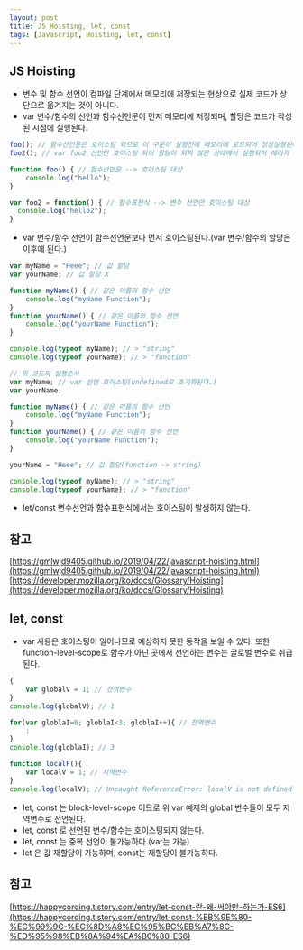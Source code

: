 ```yaml
---
layout: post
title: JS Hoisting, let, const
tags: [Javascript, Hoisting, let, const]
---
```


## JS Hoisting

- 변수 및 함수 선언이 컴파일 단계에서 메모리에 저장되는 현상으로 실제 코드가 상단으로 옮겨지는 것이 아니다.
- var 변수/함수의 선언과 함수선언문이 먼저 메모리에 저장되며, 할당은 코드가 작성된 시점에 실행된다.

```javascript
foo(); // 함수선언문은 호이스팅 되므로 이 구문이 실행전에 메모리에 로드되어 정상실행된다.
foo2(); // var foo2 선언만 호이스팅 되어 할당이 되지 않은 상태에서 실행되어 에러가 발생한다.

function foo() { // 함수선언문 --> 호이스팅 대상
	console.log("hello");
}

var foo2 = function() { // 함수표현식 --> 변수 선언만 호이스팅 대상
  console.log("hello2");
}
```

- var 변수/함수 선언이 함수선언문보다 먼저 호이스팅된다.(var 변수/함수의 할당은 이후에 된다.)

```javascript
var myName = "Heee"; // 값 할당 
var yourName; // 값 할당 X

function myName() { // 같은 이름의 함수 선언
    console.log("myName Function");
}
function yourName() { // 같은 이름의 함수 선언
    console.log("yourName Function");
}

console.log(typeof myName); // > "string"
console.log(typeof yourName); // > "function"
```

```javascript
// 위 코드의 실행순서
var myName; // var 선언 호이스팅(undefined로 초기화된다.)
var yourName;

function myName() { // 같은 이름의 함수 선언
    console.log("myName Function");
}
function yourName() { // 같은 이름의 함수 선언
    console.log("yourName Function");
}

yourName = "Heee"; // 값 할당(function -> string)

console.log(typeof myName); // > "string"
console.log(typeof yourName); // > "function"
```

- let/const 변수선언과 함수표현식에서는 호이스팅이 발생하지 않는다.

## 참고
[https://gmlwjd9405.github.io/2019/04/22/javascript-hoisting.html](https://gmlwjd9405.github.io/2019/04/22/javascript-hoisting.html)
[https://developer.mozilla.org/ko/docs/Glossary/Hoisting](https://developer.mozilla.org/ko/docs/Glossary/Hoisting)

## let, const
- var 사용은 호이스팅이 일어나므로 예상하지 못한 동작을 보일 수 있다. 또한 function-level-scope로 함수가 아닌 곳에서 선언하는 변수는 글로벌 변수로 취급된다.

```javascript
{
    var globalV = 1; // 전역변수
}
console.log(globalV); // 1

for(var globlaI=0; globlaI<3; globlaI++){ // 전역변수
    ;
}
console.log(globlaI); // 3

function localF(){
    var localV = 1; // 지역변수
}
console.log(localV); // Uncaught ReferenceError: localV is not defined
```

- let, const 는 block-level-scope 이므로 위 var 예제의 global 변수들이 모두 지역변수로 선언된다.
- let, const 로 선언된 변수/함수는 호이스팅되지 않는다.
- let, const 는 중복 선언이 불가능하다.(var는 가능)
- let 은 값 재할당이 가능하며, const는 재할당이 불가능하다.

## 참고
[https://happycording.tistory.com/entry/let-const-란-왜-써야만-하는가-ES6](https://happycording.tistory.com/entry/let-const-%EB%9E%80-%EC%99%9C-%EC%8D%A8%EC%95%BC%EB%A7%8C-%ED%95%98%EB%8A%94%EA%B0%80-ES6)